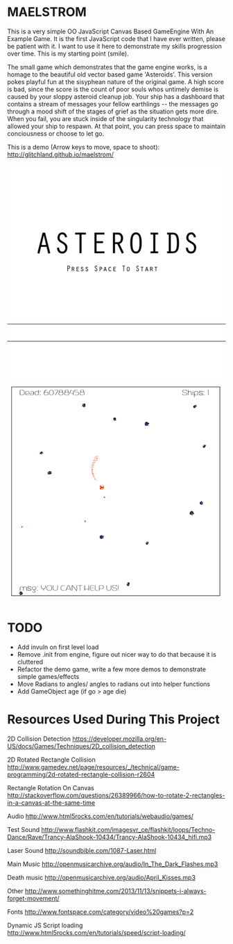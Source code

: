 MAELSTROM
=========

This is a very simple OO JavaScript Canvas Based GameEngine With An Example Game. 
It is the first JavaScript code that I have ever written, please be patient with
it. I want to use it here to demonstrate my skills progression over time. This is
my starting point (smile).

The small game which demonstrates that the game engine works, is a homage to
the beautiful old vector based game 'Asteroids'. This version pokes playful
fun at the sisyphean nature of the original game. A high score is bad, since
the score is the count of poor souls whos untimely demise is caused by your
sloppy asteroid cleanup job. Your ship has a dashboard that contains a stream
of messages your fellow earthlings -- the messages go through a mood shift of
the stages of grief as the situation gets more dire. When you fail, you are
stuck inside of the singularity technology that allowed your ship to respawn.
At that point, you can press space to maintain conciousness or choose to let
go.

This is a demo (Arrow keys to move, space to shoot):      
http://glitchland.github.io/maelstrom/

![Screenshot1](sprites/intro_screen.png?raw=true)
![Screenshot2](sprites/screen_shot_1.png?raw=true)

TODO
=========

- Add invuln on first level load
- Remove .init from engine, figure out nicer way to do that because it is cluttered
- Refactor the demo game, write a few more demos to demonstrate simple games/effects
- Move Radians to angles/ angles to radians out into helper functions
- Add GameObject age (if go > age die)

Resources Used During This Project
=========
2D Collision Detection
https://developer.mozilla.org/en-US/docs/Games/Techniques/2D_collision_detection


2D Rotated Rectangle Collision
http://www.gamedev.net/page/resources/_/technical/game-programming/2d-rotated-rectangle-collision-r2604


Rectangle Rotation On Canvas
http://stackoverflow.com/questions/26389966/how-to-rotate-2-rectangles-in-a-canvas-at-the-same-time


Audio
http://www.html5rocks.com/en/tutorials/webaudio/games/


Test Sound
http://www.flashkit.com/imagesvr_ce/flashkit/loops/Techno-Dance/Rave/Trancy-AlaShook-10434/Trancy-AlaShook-10434_hifi.mp3


Laser Sound
http://soundbible.com/1087-Laser.html


Main Music
http://openmusicarchive.org/audio/In_The_Dark_Flashes.mp3


Death music
http://openmusicarchive.org/audio/April_Kisses.mp3


Other
http://www.somethinghitme.com/2013/11/13/snippets-i-always-forget-movement/


Fonts
http://www.fontspace.com/category/video%20games?p=2


Dynamic JS Script loading
http://www.html5rocks.com/en/tutorials/speed/script-loading/
